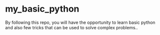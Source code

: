 # my_basic_python
By following this repo, you will have the opportunity to learn basic python and also few tricks that can be used to solve complex problems..
